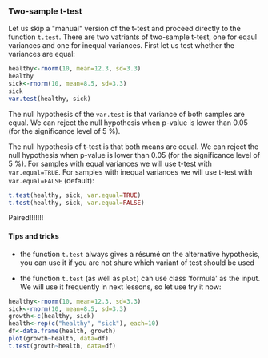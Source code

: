 ### Two-sample t-test
Let us skip a "manual" version of the t-test and proceed directly to the function `t.test`. There are two vatriants
of two-sample t-test, one for eqaul variances and one for inequal variances. First let us test whether the variances
are equal:
```R
healthy<-rnorm(10, mean=12.3, sd=3.3)
healthy
sick<-rnorm(10, mean=8.5, sd=3.3)
sick
var.test(healthy, sick)
```
The null hypothesis of the `var.test` is that variance of both samples are equal. We can reject the null hypothesis
when p-value is lower than 0.05 (for the significance level of 5 %).

The null hypothesis of t-test is that both means are equal. We can reject the null hypothesis when p-value is lower
than 0.05 (for the significance level of 5 %). For samples with equal variances we will use t-test with `var.equal=TRUE`.
For samples with inequal variances we will use t-test with `var.equal=FALSE` (default):
```R
t.test(healthy, sick, var.equal=TRUE)
t.test(healthy, sick, var.equal=FALSE)
```

Paired!!!!!!!

#### Tips and tricks
* the function `t.test` always gives a résumé on the alternative hypothesis, you can use it if you are not shure which variant of test should be used

* the function `t.test` (as well as `plot`) can use class 'formula' as the input. We will use it frequently in next lessons, so let use try it now:
```R
healthy<-rnorm(10, mean=12.3, sd=3.3)
sick<-rnorm(10, mean=8.5, sd=3.3)
growth<-c(healthy, sick)
health<-rep(c("healthy", "sick"), each=10)
df<-data.frame(health, growth)
plot(growth~health, data=df)
t.test(growth~health, data=df)
```


